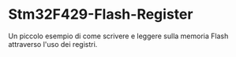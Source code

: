 # Stm32F429-Flash-Register
Un piccolo esempio di come scrivere e leggere sulla memoria Flash attraverso l'uso dei registri.
